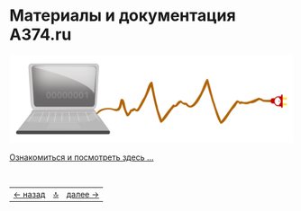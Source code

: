 # Материалы и документация **А374.ru**

![img](docs/assets/svg/comp.svg)

[Ознакомиться и посмотреть здесь …](https://docs.a374.ru/a374.ru/navi)

<!--ystm_start-->
<br>

 |||| 
 |:---|:---:|---:| 
 [← назад](#)|[ 🔝 ](#)|[далее →](docs/readme.md) 

 <br>
<!--ystm_end-->